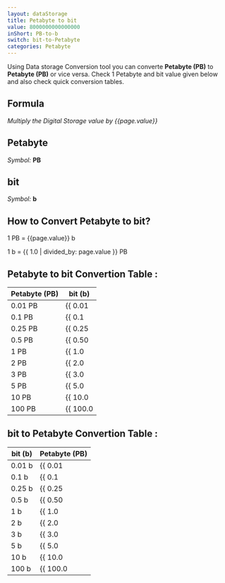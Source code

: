 ```yaml
---
layout: dataStorage
title: Petabyte to bit
value: 8000000000000000
inShort: PB-to-b
switch: bit-to-Petabyte
categories: Petabyte
---
```


Using Data storage Conversion tool you can converte **Petabyte (PB)** to **Petabyte (PB)** or vice versa. Check 1 Petabyte and bit value given below and also check quick conversion tables.

## Formula
*Multiply the Digital Storage value by {{page.value}}*

## Petabyte
*Symbol:* **PB**

## bit
*Symbol:* **b**

## How to Convert Petabyte to bit?

1 PB = {{page.value}} b

1 b = {{ 1.0 | divided_by: page.value }} PB


## Petabyte to bit Convertion Table :

| Petabyte (PB) | bit (b) |
| ---- | ---- |
| 0.01 PB | {{ 0.01 | times: page.value | round: 12 }} b |
| 0.1 PB | {{ 0.1 | times: page.value | round: 12 }} b |
| 0.25 PB | {{ 0.25 | times: page.value | round: 12 }} b |
| 0.5 PB | {{ 0.50 | times: page.value | round: 12 }} b |
| 1 PB | {{ 1.0 | times: page.value | round: 12 }} b |
| 2 PB | {{ 2.0 | times: page.value | round: 12 }} b |
| 3 PB | {{ 3.0 | times: page.value | round: 12 }} b |
| 5 PB | {{ 5.0 | times: page.value | round: 12 }} b |
| 10 PB | {{ 10.0 | times: page.value | round: 12 }} b |
| 100 PB | {{ 100.0 | times: page.value | round: 12 }} b |

## bit to Petabyte Convertion Table :

| bit (b) | Petabyte (PB) |
| ---- | ---- |
| 0.01 b | {{ 0.01 | divided_by: page.value | round: 12 }} PB |
| 0.1 b | {{ 0.1 | divided_by: page.value | round: 12 }} PB |
| 0.25 b | {{ 0.25 | divided_by: page.value | round: 12 }} PB |
| 0.5 b | {{ 0.50 | divided_by: page.value | round: 12 }} PB |
| 1 b | {{ 1.0 | divided_by: page.value | round: 12 }} PB |
| 2 b | {{ 2.0 | divided_by: page.value | round: 12 }} PB |
| 3 b | {{ 3.0 | divided_by: page.value | round: 12 }} PB |
| 5 b | {{ 5.0 | divided_by: page.value | round: 12 }} PB |
| 10 b | {{ 10.0 | divided_by: page.value | round: 12 }} PB |
| 100 b | {{ 100.0 | divided_by: page.value | round: 12 }} PB |


<script>
document.getElementById('selectInput')[20].selected = true
document.getElementById('selectOutput')[0].selected = true
</script>

